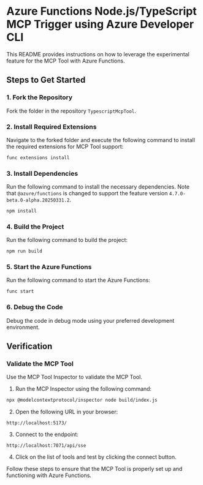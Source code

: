 # Azure Functions Node.js/TypeScript MCP Trigger using Azure Developer CLI

This README provides instructions on how to leverage the experimental feature for the MCP Tool with Azure Functions.

## Steps to Get Started

### 1. Fork the Repository
Fork the folder in the repository `TypescriptMcpTool`.

### 2. Install Required Extensions
Navigate to the forked folder and execute the following command to install the required extensions for MCP Tool support:
```bash
func extensions install
```

### 3. Install Dependencies
Run the following command to install the necessary dependencies. Note that `@azure/functions` is changed to support the feature version `4.7.0-beta.0-alpha.20250331.2`.
```bash
npm install
```

### 4. Build the Project
Run the following command to build the project:
```bash
npm run build
```

### 5. Start the Azure Functions
Run the following command to start the Azure Functions:
```bash
func start
```

### 6. Debug the Code
Debug the code in debug mode using your preferred development environment.

## Verification

### Validate the MCP Tool
Use the MCP Tool Inspector to validate the MCP Tool.

1. Run the MCP Inspector using the following command:
```bash
npx @modelcontextprotocol/inspector node build/index.js
```

2. Open the following URL in your browser:
```
http://localhost:5173/
```

3. Connect to the endpoint:
```
http://localhost:7071/api/sse
```

4. Click on the list of tools and test by clicking the connect button.

Follow these steps to ensure that the MCP Tool is properly set up and functioning with Azure Functions.